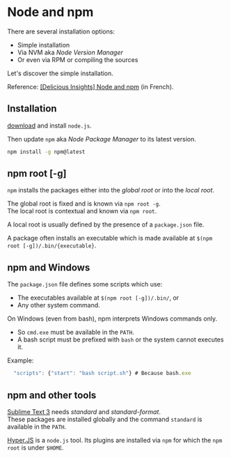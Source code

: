 # Node and npm

There are several installation options:

- Simple installation
- Via NVM aka *Node Version Manager*
- Or even via RPM or compiling the sources

Let's discover the simple installation.

Reference: [[Delicious Insights] Node and npm](https://installations.delicious-insights.com/software/node.html) (in French).

## Installation

[download](https://nodejs.org/en/download/) and install `node.js`.

Then update `npm` aka *Node Package Manager* to its latest version.

```bash
npm install -g npm@latest
```

## npm root [-g]

`npm` installs the packages either into the *global root* or into the *local root*.

The global root is fixed and is known via `npm root -g`.<br>
The local root is contextual and known via `npm root`.

A local root is usually defined by the presence of a `package.json` file.

A package often installs an executable which is made available at `$(npm root [-g])/.bin/{executable}`.

## npm and Windows

The `package.json` file defines some scripts which use:
- The executables available at `$(npm root [-g])/.bin/`, or
- Any other system command.

On Windows (even from bash), npm interprets Windows commands only.

- So `cmd.exe` must be available in the `PATH`.
- A bash script must be prefixed with `bash` or the system cannot executes it.

Example:
```javascript
  "scripts": {"start": "bash script.sh"} # Because bash.exe
```

## npm and other tools

[Sublime Text 3](../sublime-text-3/README.md) needs *standard* and *standard-format*.<br>
These packages are installed globally and the command `standard` is available in the `PATH`.

[Hyper.JS](../shell-on-windows/README.md) is a `node.js` tool. Its plugins are installed via `npm` for which the `npm root` is under `$HOME`.
